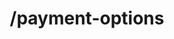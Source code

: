 ---
title: /payment-options
position_number: 1
type: post
description: Retreive all available payment options for given country, currency and amount parameters. Your merchant must be properly configured in order to retreive the payment options.

content_markdown: |-
  Use this endpoint to initiate a payment session and retreive all the payment options available.
    
  {: .info }
  Session expires after 30 min, only 1 payment is allowed for each session.

  The response will return the sessionId and an array, with the different payment options found for your merchant. 

  All the relevant data to display the payment option itself will be provided on the paymentOptions array, each one contain all the required extraData or bankIds to be rendered on yout app.
  
  {: .info }
  Keep in mind that some payment options must require end-users to select things, such bank list or build a form in order to get the extra data.

  Request parameters:

  | Field   | Type   | Description                        |
  | ------- | ------ | ---------------------------------- |
  | *country | string(2) | Country code ISO alpha 2. |
  | *currency | string(3) | Currency code ISO alpha 3. |
  | *amount | integer | Amount in decimal format, I.E: 100 = 1$ |
  | *language | string(2) | Language code ISO alha 2. Values: 'EN', 'ES', 'PT', 'IN'. |
  | *redirectUrl | string | Merchant page to be redirected after the payout. |
  | *customer | object | Customer object with end user details, refer to Useful Data section for more information. |
  | merchantReference | string(36) | Merchant generated id for the transaction, if not provided Kibramoa will auto generate one. |
  | paymentReference | string(36) | Payment reference id, optional for merchant transaction trace purporses |
  | description | string(255) | Description text for the payout. |
  | userId | string(255) | User id generated by the merchant system. |
  | extra | string(255) | Optional payload for help merchant to track this payout. |
  | tax | string | Percentage tax, only for informational purporses, it is not applied to end amount. |
  | shippingAddress | object | Allow to add a different shipping address, otherwise Customer address object is used. Refer to Useful Data section for more information. |
  | orderDetails | array | Optional, it allow merchants to indicate productd details, like quantity, dimesions, description etc. Refer to Useful Data section for more information. |

  {: .info }
  **Note**: The `Content-Type` header should be set to `application/json` along with the merchant API key

  Success response have the following schema:

  | Field   | Type   | Description                        |
  | ------- | ------ | ---------------------------------- |
  | sessionId | string | Unique session Id generated for this payment. | 
  | paymentOptions | array | Array of payment options available. | 
  | paymentOptions.name | string | Name of the payment option. | 
  | paymentOptions.paymentOptionId | string | Id of the payment option. | 
  | paymentOptions.logo | string | Payment option logo url. | 
  | paymentOptions.extraData | array | Array that represent a set of input fields to be filled by end-user. Refer to Useful Data section for futher details. | 
  | paymentOptions.banks | array | Array with bank ids and bank names that end-user must select. Refer to Useful Data section for futher details. | 

  An error response will return an HTTP error code and have the following schema:

  | Field   | Type   | Description                        |
  | ------- | ------ | ---------------------------------- |
  | *statusCode | integer | If an error is returned the error code is shown here. |
  | *message | array | Array containing all the error messages. |
  | error | string | Error description. |

right_code_blocks:
  - code_block: |1-
     {
      "country": "BR",
      "currency": "BRL",
      "amount": 13000,
      "redirectUrl": "https://merchant.io/where-to-go",
      "language": "ES",
      "customer": {
        "name": "John Doe",
        "email": "john@email.test",
        "phone": "+34666999666",
        "userDevice": "MOBILE",
        "userAgent": "Mozilla/5.0 (X11; Linux x86_64) AppleWebKit/537.36 (KHTML, like Gecko) Chrome/51.0.2704.103 Safari/537.36",
        "ip": "84.232.140.77",
        "address": {
          "street": "32 Windsor Gardens",
          "streetNumber": "24",
          "country": "GB",
          "zipCode": "W9 3RG",
          "city": "London",
          "state": "Great London."
        },
        "identify": {
          "number": "36570630563",
          "type": "BRA_CPF"
        }
      },
      "merchantReference": "mx-000000001",
      "paymentReference": "Invoice ABC123",
      "userId": "Merch_User_123",
      "extra1": "extraData001",
      "extra2": "extraData002",
      "extra3": "extraData003",
      "tax": "21%",
      "shippingAddress": {
        "street": "32 Windsor Gardens",
        "streetNumber": "24",
        "country": "GB",
        "zipCode": "W9 3RG",
        "city": "London",
        "state": "Great London."
      },
      "orderDetails": [
        {
          "productName": "shirt-1233474",
          "quantity": 1,
          "dimensions": "85x51",
          "description": "Blue sports t-shirt "
        }
      ]
     }
    title: Request
    language: json
  - code_block: |2-
      {
        "sessionId": "c3ee84b7-6ef7-4541-a2c7-5881fe86bb30",
        "paymentOptions": [
          {
            "paymentOptionId": "4fb6f4dfab76be51616d18e1f679409cc1d0711dc29399676a7c0fe52ad7d585462e19a1f95f8bff5c3583352c220bd43cca3ca6f04d2be17fbb20ee659fe797eb35395d8b9760faa477e4006fe8e00383eb26572a6a40467acf7503f5ba9f8344eeededf2765b2323",
            "name": "Bank Transfer",
            "logo": null,
            "extraData": [],
            "banks": [
              {
                "id": "8326",
                "name": "Bradesco",
                "logo": null
              },
              {
                "id": "8338",
                "name": "Banco Itau",
                "logo": null
              },
              {
                "id": "8339",
                "name": "Banco do Brasil",
                "logo": null
              }
            ]
          },
          ...
          {
            "paymentOptionId": "4fb6f4dfab76be51616d18e1f679409cc1d0711d91cc9a613f235ab52a84808f472e19adaa0a8ba75d3583352c2c038035c632abaf127fb67fbb20ee659fe797eb35395d8b9760faa477e4006fe8e00383eb26572a6a40467acf7503f5ba9f8344eeededf2765b2323",
            "name": "PIX",
            "logo": "https://kibramoa-dev.s3.eu-west-1.amazonaws.com/payment-options/79a14f6d-b026-44cf-a829-07900884ff0d/pix-1661669301772-400px.png",
            "extraData": [],
            "banks": []
          }
        ]
      }
    title: Response
    language: json
  - code_block: |3-    
       {
        "statusCode": 400,
        "message": [
          "The merchant reference needs to unique."
        ]
       }
    title: Error 400
    language: json
   
---